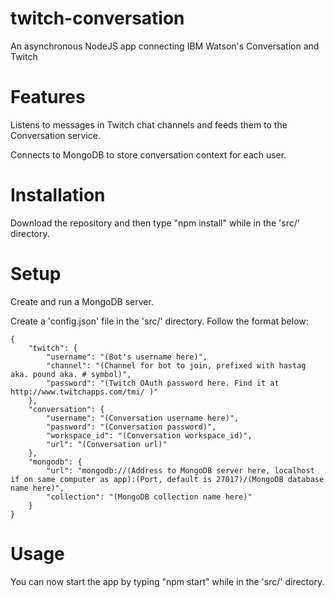 # twitch-conversation
An asynchronous NodeJS app connecting IBM Watson's Conversation and Twitch

# Features
Listens to messages in Twitch chat channels and feeds them to the Conversation service.

Connects to MongoDB to store conversation context for each user.

# Installation
Download the repository and then type "npm install" while in the 'src/' directory.

# Setup
Create and run a MongoDB server.

Create a 'config.json' file in the 'src/' directory. Follow the format below:
```
{
    "twitch": {
        "username": "(Bot's username here)",
        "channel": "(Channel for bot to join, prefixed with hastag aka. pound aka. # symbol)",
        "password": "(Twitch OAuth password here. Find it at http://www.twitchapps.com/tmi/ )"
    },
    "conversation": {
        "username": "(Conversation username here)",
        "password": "(Conversation password)",
        "workspace_id": "(Conversation workspace_id)",
        "url": "(Conversation url)"
    },
    "mongodb": {
        "url": "mongodb://(Address to MongoDB server here, localhost if on same computer as app):(Port, default is 27017)/(MongoDB database name here)",
        "collection": "(MongoDB collection name here)"
    }
}
```


# Usage
You can now start the app by typing "npm start" while in the 'src/' directory.
